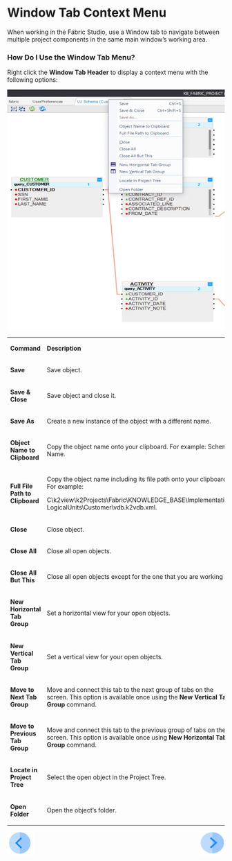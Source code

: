 # Window Tab Context Menu

When working in the Fabric Studio, use a Window tab to navigate between multiple project components in the same main window’s working area.

### How Do I Use the Window Tab Menu?
Right click the **Window Tab Header** to display a context menu with the following options:

![image](/articles/04_fabric_studio/images/04_02_window_tab_header.png)

<table width="700pxl">
<tbody>
<tr>
<td width="200pxl">
<p><strong>Command</strong></p>
</td>
<td width="500pxl">
<p><strong>Description</strong></p>
</td>
</tr>
<tr>
<td width="200pxl">
<p><strong>Save</strong></p>
</td>
<td width="300pxl">
<p>Save object.</p>
</td>
</tr>
<tr>
<td width="200pxl">
<p><strong>Save &amp; Close</strong></p>
</td>
<td width="300pxl">
<p>Save object and close it.</p>
</td>
</tr>
<tr>
<td width="200pxl">
<p><strong>Save As</strong></p>
</td>
<td width="300pxl">
<p>Create a new instance of the object with a different name.</p>
</td>
</tr>
<tr>
<td width="200pxl">
<p><strong>Object Name to Clipboard</strong></p>
</td>
<td width="300pxl">
<p>Copy the object name onto your clipboard. For example: Schema Name.</p>
</td>
</tr>
<tr>
<td width="200pxl">
<p><strong>Full File Path to Clipboard</strong></p>
</td>
<td width="300pxl">
<p>Copy the object name including its file path onto your clipboard. For example:</p>
<p>C\k2view\k2Projects\Fabric\KNOWLEDGE_BASE\Implementation\
 LogicalUnits\Customer\vdb.k2vdb.xml.</p>
</td>
</tr>
<tr>
<td width="200pxl">
<p><strong>Close</strong></p>
</td>
<td width="300pxl">
<p>Close object.</p>
</td>
</tr>
<tr>
<td width="200pxl">
<p><strong>Close All</strong></p>
</td>
<td width="300pxl">
<p>Close all open objects.</p>
</td>
</tr>
<tr>
<td width="200pxl">
<p><strong>Close All But This</strong></p>
</td>
<td width="300pxl">
<p>Close all open objects except for the one that you are working on.</p>
</td>
</tr>
<tr>
<td width="300pxl">
<p><strong>New Horizontal Tab Group</strong></p>
</td>
<td width="300pxl">
<p>Set a horizontal view for your open objects.</p>
</td>
</tr>
<tr>
<td width="200pxl">
<p><strong>New Vertical Tab Group</strong></p>
</td>
<td width="300pxl">
<p>Set a vertical view for your open objects.</p>
</td>
</tr>
<tr>
<td width="200pxl">
<p><strong>Move to Next Tab Group</strong></p>
</td>
<td width="300pxl">
<p>Move and connect this tab to the next group of tabs on the screen. This option is available once using the <strong>New Vertical Tab Group</strong> command.</p>
</td>
</tr>
<tr>
<td width="200pxl">
<p><strong>Move to Previous Tab Group</strong></p>
</td>
<td width="300pxl">
<p>Move and connect this tab to the previous group of tabs on the screen. This option is available once using <strong>New Horizontal Tab Group</strong> command.</p>
</td>
</tr>
<tr>
<td width="200pxl">
<p><strong>Locate in Project Tree</strong></p>
</td>
<td width="300pxl">
<p>Select the open object in the Project Tree.</p>
</td>
</tr>
<tr>
<td width="200pxl">
<p><strong>Open Folder</strong></p>
</td>
<td width="300pxl">
<p>Open the object&rsquo;s folder.</p>
</td>
</tr>
</tbody>
</table>
 
[![Previous](/articles/images/Previous.png)](/articles/04_fabric_studio/01_UI_components_and_menus.md)[<img align="right" width="60" height="54" src="/articles/images/Next.png">](/articles/04_fabric_studio/03_diagram_and_toolbars.md)
